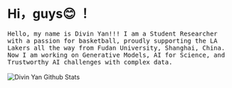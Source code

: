 # Hi，guys😊 ！

<p >
  <samp>
Hello, my name is Divin Yan!!! I am a Student Researcher with a passion for basketball, proudly supporting the LA Lakers all the way from Fudan University, Shanghai, China. Now I am working on Generative Models, AI for Science, and Trustworthy AI challenges with complex data.
  </samp>
  <br/>
  <br/>
  <img src="https://github-readme-stats.vercel.app/api?username=yanliang3612&bg_color=30,e96443,904e95&title_color=fff&text_color=fff" alt="Divin Yan Github Stats"></img>
</p>


